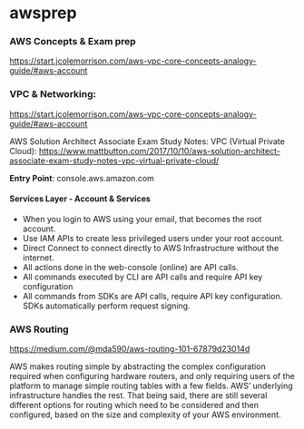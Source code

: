 # awsprep
### AWS Concepts &amp; Exam prep

https://start.jcolemorrison.com/aws-vpc-core-concepts-analogy-guide/#aws-account

### VPC & Networking: 
https://start.jcolemorrison.com/aws-vpc-core-concepts-analogy-guide/#aws-account

AWS Solution Architect Associate Exam Study Notes: VPC (Virtual Private Cloud): https://www.mattbutton.com/2017/10/10/aws-solution-architect-associate-exam-study-notes-vpc-virtual-private-cloud/



**Entry Point**: console.aws.amazon.com

#### Services Layer - Account & Services
* When you login to AWS using your email, that becomes the root account.
* Use IAM APIs to create less privileged users under your root account.
* Direct Connect to connect directly to AWS Infrastructure without the internet.
* All actions done in the web-console (online) are API calls.
* All commands executed by CLI are API calls and require API key configuration
* All commands from SDKs are API calls, require API key configuration. SDKs automatically perform request signing.

### AWS Routing ###
https://medium.com/@mda590/aws-routing-101-67879d23014d

AWS makes routing simple by abstracting the complex configuration required when configuring hardware routers, and only requiring users of the platform to manage simple routing tables with a few fields. AWS’ underlying infrastructure handles the rest. That being said, there are still several different options for routing which need to be considered and then configured, based on the size and complexity of your AWS environment.


